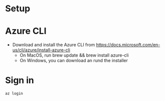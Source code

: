 # Setup

# Azure CLI
* Download and install the Azure CLI from https://docs.microsoft.com/en-us/cli/azure/install-azure-cli
  * On MacOS, run brew update && brew install azure-cli
  * On Windows, you can download an rund the installer

# Sign in
```
az login
```
